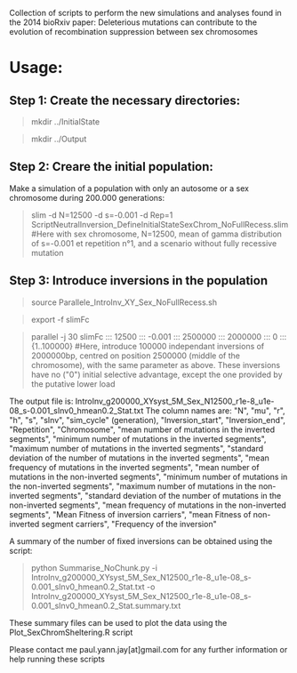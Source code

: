 Collection of scripts to perform the new simulations and analyses found in the 2014 bioRxiv paper: Deleterious mutations can contribute to the evolution of recombination suppression between sex chromosomes


# Usage:

## Step 1: Create the necessary directories:
>mkdir ../InitialState

>mkdir ../Output

## Step 2: Creare the initial population:
Make a simulation of a population with only an autosome or a sex chromosome during 200.000 generations:
>slim -d N=12500 -d s=-0.001 -d Rep=1 ScriptNeutralInversion_DefineInitialStateSexChrom_NoFullRecess.slim #Here with sex chromosome, N=12500, mean of gamma distribution of s=-0.001 et repetition n°1, and a scenario without fully recessive mutation

## Step 3: Introduce inversions in the population
>source Parallele_IntroInv_XY_Sex_NoFullRecess.sh

>export -f slimFc

>parallel -j 30 slimFc ::: 12500 ::: -0.001 ::: 2500000 ::: 2000000 ::: 0 ::: {1..100000} #Here, introduce 100000 independant inversions of 2000000bp, centred on position 2500000 (middle of the chromosome), with the same parameter as above. These inversions have no ("0") initial selective advantage, except the one provided by the putative lower load


The output file is: IntroInv_g200000_XYsyst_5M_Sex_N12500_r1e-8_u1e-08_s-0.001_sInv0_hmean0.2_Stat.txt
The column names are:
"N", "mu", "r", "h", "s", "sInv", "sim_cycle" (generation), "Inversion_start", "Inversion_end", "Repetition", "Chromosome", "mean number of mutations in the inverted segments", "minimum number of mutations in the inverted segments", "maximum number of mutations in the inverted segments", "standard deviation of the number of mutations in the inverted segments", "mean frequency of mutations in the inverted segments", "mean number of mutations in the non-inverted segments", "minimum number of mutations in the non-inverted segments", "maximum number of mutations in the non-inverted segments", "standard deviation of the number of mutations in the non-inverted segments", "mean frequency of mutations in the non-inverted segments", "Mean Fitness of inversion carriers", "mean Fitness of non-inverted segment carriers", "Frequency of the inversion"

A summary of the number of fixed inversions can be obtained using the script:

>python Summarise_NoChunk.py -i IntroInv_g200000_XYsyst_5M_Sex_N12500_r1e-8_u1e-08_s-0.001_sInv0_hmean0.2_Stat.txt -o IntroInv_g200000_XYsyst_5M_Sex_N12500_r1e-8_u1e-08_s-0.001_sInv0_hmean0.2_Stat.summary.txt

These summary files can be used to plot the data using the Plot_SexChromSheltering.R script

Please contact me paul.yann.jay[at]gmail.com for any further information or help running these scripts

